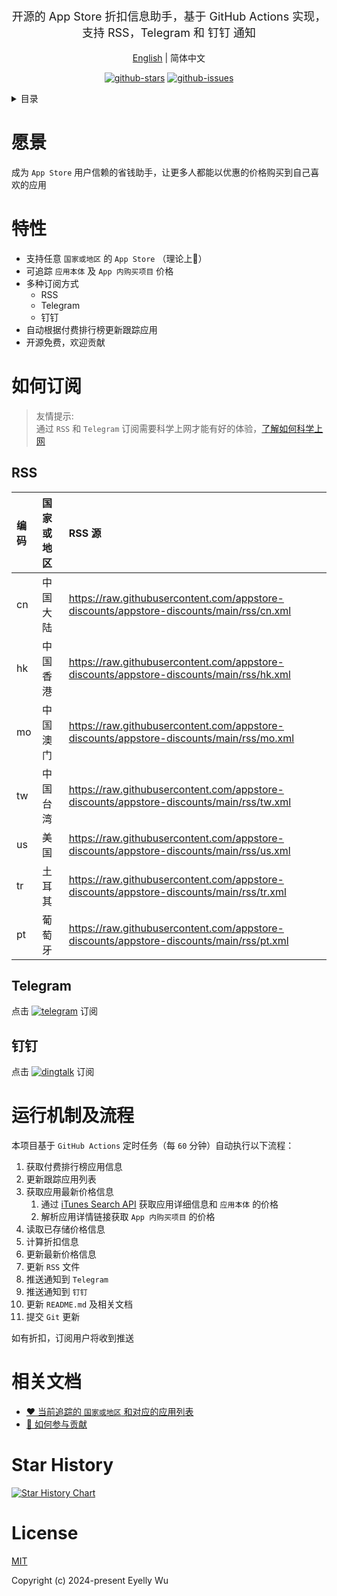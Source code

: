 <div align="center">
  <p style="font-size: 18px;">开源的 App Store 折扣信息助手，基于 GitHub Actions 实现，支持 RSS，Telegram 和 钉钉 通知</p>


[English](https://github.com/appstore-discounts/appstore-discounts/tree/main#readme) | 简体中文



[![github-stars](https://img.shields.io/github/stars/eyelly-wu/appstore-discounts?style=social "github-stars")](https://github.com/appstore-discounts/appstore-discounts/stargazers "github-stars")
[![github-issues](https://img.shields.io/github/issues-raw/eyelly-wu/appstore-discounts "github-issues")](https://github.com/appstore-discounts/appstore-discounts/issues "github-issues")


</div>
<details >
  <summary>目录</summary>

  [愿景](#愿景)<br/>
  [特性](#特性)<br/>
  [如何订阅](#如何订阅)<br/>
  &emsp;&emsp;[RSS](#rss)<br/>
  &emsp;&emsp;[Telegram](#telegram)<br/>
  &emsp;&emsp;[钉钉](#钉钉)<br/>
  [运行机制及流程](#运行机制及流程)<br/>
  [相关文档](#相关文档)<br/>
  [Star History](#star-history)<br/>
  [License](#license)<br/>

</details>


# 愿景
成为 `App Store` 用户信赖的省钱助手，让更多人都能以优惠的价格购买到自己喜欢的应用
# 特性

* 支持任意 `国家或地区` 的 `App Store` （理论上🤔）
* 可追踪 `应用本体` 及 `App 内购买项目` 价格
* 多种订阅方式
   * RSS
   * Telegram
   * 钉钉
* 自动根据付费排行榜更新跟踪应用
* 开源免费，欢迎贡献


# 如何订阅

> 友情提示:  
> 通过 `RSS` 和 `Telegram` 订阅需要科学上网才能有好的体验，[了解如何科学上网](https://github.com/eyelly-wu/vpn)
    
## RSS

|编码|国家或地区|RSS 源|
|:-|:-|:-|
|cn|中国大陆|https://raw.githubusercontent.com/appstore-discounts/appstore-discounts/main/rss/cn.xml|
|hk|中国香港|https://raw.githubusercontent.com/appstore-discounts/appstore-discounts/main/rss/hk.xml|
|mo|中国澳门|https://raw.githubusercontent.com/appstore-discounts/appstore-discounts/main/rss/mo.xml|
|tw|中国台湾|https://raw.githubusercontent.com/appstore-discounts/appstore-discounts/main/rss/tw.xml|
|us|美国|https://raw.githubusercontent.com/appstore-discounts/appstore-discounts/main/rss/us.xml|
|tr|土耳其|https://raw.githubusercontent.com/appstore-discounts/appstore-discounts/main/rss/tr.xml|
|pt|葡萄牙|https://raw.githubusercontent.com/appstore-discounts/appstore-discounts/main/rss/pt.xml|

## Telegram
点击 [![telegram](https://img.shields.io/badge/Telegram-Channel-blue?style=flat&logo=telegram "telegram")](https://t.me/appstore_discounts "telegram-channel") 订阅
## 钉钉
点击 [![dingtalk](https://img.alicdn.com/imgextra/i3/O1CN01WMvMRG1ks3Ixc9x1v_!!6000000004738-55-tps-32-32.svg "dingtalk")](https://qr.dingtalk.com/action/joingroup?code=v1,k1,o9TXTPxGRNhCmrTUa4cHymeJCIcRiimCsH4FqEnbEWU=&_dt_no_comment=1&origin=11 "dingtalk") 订阅
# 运行机制及流程
本项目基于 `GitHub Actions` 定时任务（每 `60` 分钟）自动执行以下流程：
1. 获取付费排行榜应用信息
2. 更新跟踪应用列表
3. 获取应用最新价格信息
   1. 通过 [iTunes Search API](https://developer.apple.com/library/archive/documentation/AudioVideo/Conceptual/iTuneSearchAPI/Searching.html#//apple_ref/doc/uid/TP40017632-CH5-SW1) 获取应用详细信息和 `应用本体` 的价格
   2. 解析应用详情链接获取 `App 内购买项目` 的价格
4. 读取已存储价格信息
5. 计算折扣信息
6. 更新最新价格信息
7. 更新 `RSS` 文件
8. 推送通知到 `Telegram` 
9. 推送通知到 `钉钉` 
10. 更新 `README.md` 及相关文档
11. 提交 `Git` 更新

如有折扣，订阅用户将收到推送
# 相关文档

* [❤️ 当前追踪的 `国家或地区` 和对应的应用列表](https://github.com/appstore-discounts/appstore-discounts/blob/main/docs/dist/FOCUS_zh-CN.md)
* [🤝 如何参与贡献](https://github.com/appstore-discounts/appstore-discounts/blob/main/docs/dist/CONTRIBUTION_GUIDELINES_zh-CN.md)


# Star History
<a href="https://star-history.com/#eyelly-wu/appstore-discounts&Date">
  <picture>
    <source media="(prefers-color-scheme: dark)" srcset="https://api.star-history.com/svg?repos=eyelly-wu/appstore-discounts&type=Date&theme=dark"></source><source media="(prefers-color-scheme: light)" srcset="https://api.star-history.com/svg?repos=eyelly-wu/appstore-discounts&type=Date"></source><img alt="Star History Chart" src="https://api.star-history.com/svg?repos=eyelly-wu/appstore-discounts&type=Date" />
  </picture>
</a>

# License
[MIT](./LICENSE)

Copyright (c) 2024-present Eyelly Wu
